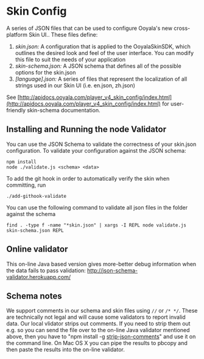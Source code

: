 # Skin Config
A series of JSON files that can be used to configure Ooyala's new cross-platform Skin UI.. These files define:

1. *skin.json:* A configuration that is applied to the OoyalaSkinSDK, which outlines the desired look and feel of the user interface.  You can modify this file to suit the needs of your application
2. *skin-schema.json:* A JSON schema that defines all of the possible options for the skin.json
3. *[language].json:* A series of files that represent the localization of all strings used in our Skin UI (i.e. en.json, zh.json)

See [http://apidocs.ooyala.com/player_v4_skin_config/index.html](http://apidocs.ooyala.com/player_v4_skin_config/index.html) for user-friendly skin-schema documentation.

## Installing and Running the node Validator
You can use the JSON Schema to validate the correctness of your skin.json configuration. To validate your configuration against the JSON schema:

    npm install
    node ./validate.js <schema> <data>


To add the git hook in order to automatically verify the skin when committing, run
```
./add-githook-validate
```

You can use the following command to validate all json files in the folder against the schema

    find . -type f -name "*skin.json" | xargs -I REPL node validate.js skin-schema.json REPL

## Online validator
This on-line Java based version gives more-better debug information
when the data fails to pass validation:
http://json-schema-validator.herokuapp.com/

## Schema notes
We support comments in our schema and skin files using
`//` or `/* */`. These are technically not legal and will cause some validators to report
invalid data. Our local vlidator strips out comments. If you need to strip them out
e.g. so you can send the file over to the on-line Java validator mentioned above,
then you have to "npm install -g [strip-json-comments](https://www.npmjs.com/package/strip-json-comments)"
and use it on the command line. On Mac OS X you can pipe the results to pbcopy and then
paste the results into the on-line validator.
